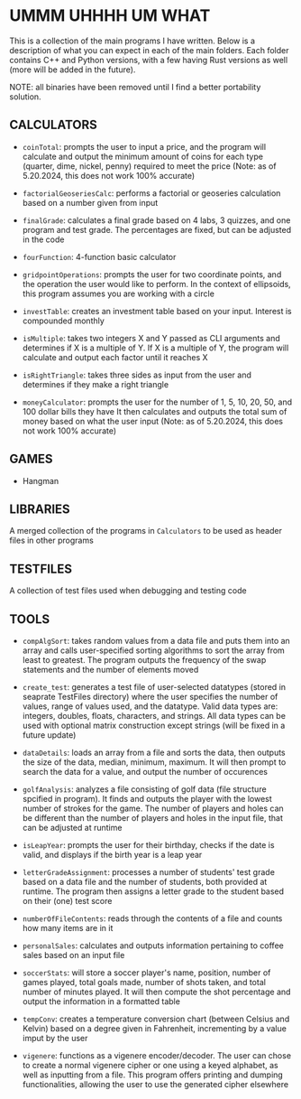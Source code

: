 # UMMM UHHHH UM WHAT

This is a collection of the main programs I have written. Below is a description of what you can expect in each of the main folders. Each folder contains C++ and Python versions, with a few having Rust versions as well (more will be added in the future).

NOTE: all binaries have been removed until I find a better portability solution.



## CALCULATORS
- `coinTotal`: prompts the user to input a price, and the program will calculate and output the minimum amount of coins for each type (quarter, dime, nickel, penny) required to meet the price (Note: as of 5.20.2024, this does not work 100% accurate)

- `factorialGeoseriesCalc`: performs a factorial or geoseries calculation based on a number given from input

- `finalGrade`: calculates a final grade based on 4 labs, 3 quizzes, and one program and test grade. The percentages are fixed, but can be adjusted in the code

- `fourFunction`: 4-function basic calculator

- `gridpointOperations`: prompts the user for two coordinate points, and the operation the user would like to perform. In the context of ellipsoids, this program assumes you are working with a circle

- `investTable`: creates an investment table based on your input. Interest is compounded monthly

- `isMultiple`: takes two integers X and Y passed as CLI arguments and determines if X is a multiple of Y. If X is a multiple of Y, the program will calculate and output each factor until it reaches X

- `isRightTriangle`: takes three sides as input from the user and determines if they make a right triangle

- `moneyCalculator`: prompts the user for the number of 1, 5, 10, 20, 50, and 100 dollar bills they have It then calculates and outputs the total sum of money based on what the user input (Note: as of 5.20.2024, this does not work 100% accurate)



## GAMES
- Hangman



## LIBRARIES
A merged collection of the programs in `Calculators` to be used as header files in other programs



## TESTFILES
A collection of test files used when debugging and testing code



## TOOLS
- `compAlgSort`: takes random values from a data file and puts them into an array and calls user-specified sorting algorithms to sort the array from least to greatest. The program outputs the frequency of the swap statements and the number of elements moved

- `create_test`: generates a test file of user-selected datatypes (stored in seaprate TestFiles  directory) where the user specifies the number of values, range of values used, and the datatype. Valid data types are: integers, doubles, floats, characters, and strings. All data types can be used with optional matrix construction except strings (will be fixed in a future update)

- `dataDetails`: loads an array from a file and sorts the data, then outputs the size of the data, median, minimum, maximum. It will then prompt to search the data for a value, and output the number of occurences

- `golfAnalysis`: analyzes a file consisting of golf data (file structure spcified in program). It finds and outputs the player with the lowest number of strokes for the game. The number of players and holes can be different than the number of players and holes in the input file, that can be adjusted at runtime

- `isLeapYear`: prompts the user for their birthday, checks if the date is valid, and displays if the birth year is a leap year

- `letterGradeAssignment`: processes a number of students' test grade based on a data file and the number of students, both provided at runtime. The program then assigns a letter grade to the student based on their (one) test score

- `numberOfFileContents`: reads through the contents of a file and counts how many items are in it

- `personalSales`: calculates and outputs information pertaining to coffee sales based on an input file

- `soccerStats`: will store a soccer player's name, position, number of games played, total goals made, number of shots taken, and total number of minutes played. It will then compute the shot percentage and output the information in a formatted table

- `tempConv`: creates a temperature conversion chart (between Celsius and Kelvin) based on a degree given in Fahrenheit, incrementing by a value imput by the user

- `vigenere`: functions as a vigenere encoder/decoder. The user can chose to create a normal vigenere cipher or one using a keyed alphabet, as well as inputting from a file. This program offers printing and dumping functionalities, allowing the user to use the generated cipher elsewhere